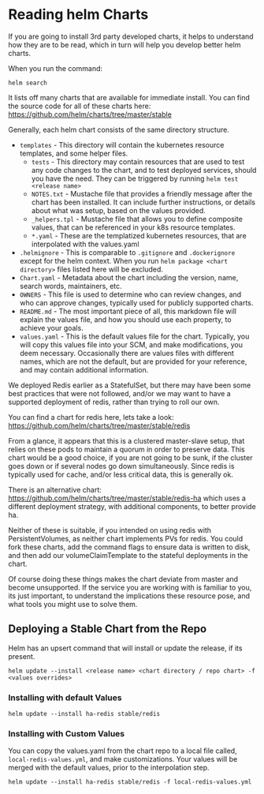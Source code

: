 # Reading helm Charts

If you are going to install 3rd party developed charts, it helps to understand how they are to be read, which in turn will help you develop better helm charts.

When you run the command:

`helm search`

It lists off many charts that are available for immediate install. You can find the source code for all of these charts here:
https://github.com/helm/charts/tree/master/stable

Generally, each helm chart consists of the same directory structure.

- `templates` - This directory will contain the kubernetes resource templates, and some helper files.
  - `tests` - This directory may contain resources that are used to test any code changes to the chart, and to test deployed services, should you have the need. They can be triggered by running `helm test <release name>`
  - `NOTES.txt` - Mustache file that provides a friendly message after the chart has been installed. It can include further instructions, or details about what was setup, based on the values provided.
  - `_helpers.tpl` - Mustache file that allows you to define composite values, that can be referenced in your k8s resource templates.
  - `*.yaml` - These are the templatized kubernetes resources, that are interpolated with the values.yaml
- `.helmignore` - This is comparable to `.gitignore` and `.dockerignore` except for the helm context. When you run `helm package <chart directory>` files listed here will be excluded. 
- `Chart.yaml` - Metadata about the chart including the version, name, search words, maintainers, etc.
- `OWNERS` - This file is used to determine who can review changes, and who can approve changes, typically used for publicly supported charts.
- `README.md` - The most important piece of all, this markdown file will explain the values file, and how you should use each property, to achieve your goals.
- `values.yaml` - This is the default values file for the chart. Typically, you will copy this values file into your SCM, and make modifications, you deem necessary. Occasionally there are values files with different names, which are not the default, but are provided for your reference, and may contain additional information.

We deployed Redis earlier as a StatefulSet, but there may have been some best practices that were not followed, and/or we may want to have a supported deployment of redis, rather than trying to roll our own.

You can find a chart for redis here, lets take a look: https://github.com/helm/charts/tree/master/stable/redis

From a glance, it appears that this is a clustered master-slave setup, that relies on these pods to maintain a quorum in order to preserve data. This chart would be a good choice, if you are not going to be sunk, if the cluster goes down or if several nodes go down simultaneously. Since redis is typically used for cache, and/or less critical data, this is generally ok.

There is an alternative chart: https://github.com/helm/charts/tree/master/stable/redis-ha which uses a different deployment strategy, with additional components, to better provide ha.

Neither of these is suitable, if you intended on using redis with PersistentVolumes, as neither chart implements PVs for redis. You could fork these charts, add the command flags to ensure data is written to disk, and then add our volumeClaimTemplate to the stateful deployments in the chart. 

Of course doing these things makes the chart deviate from master and become unsupported. If the service you are working with is familiar to you, its just important, to understand the implications these resource pose, and what tools you might use to solve them.

## Deploying a Stable Chart from the Repo

Helm has an upsert command that will install or update the release, if its present.

`helm update --install <release name> <chart directory / repo chart> -f <values overrides>`

### Installing with default Values
`helm update --install ha-redis stable/redis`

### Installing with Custom Values

You can copy the values.yaml from the chart repo to a local file called, `local-redis-values.yml`, and make customizations. Your values will be merged with the default values, prior to the interpolation step.

`helm update --install ha-redis stable/redis -f local-redis-values.yml`